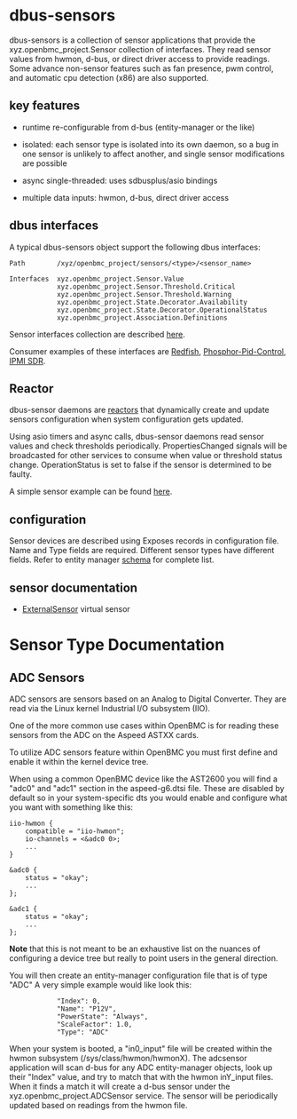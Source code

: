 # dbus-sensors

dbus-sensors is a collection of sensor applications that provide the
xyz.openbmc_project.Sensor collection of interfaces. They read sensor values
from hwmon, d-bus, or direct driver access to provide readings. Some advance
non-sensor features such as fan presence, pwm control, and automatic cpu
detection (x86) are also supported.

## key features

- runtime re-configurable from d-bus (entity-manager or the like)

- isolated: each sensor type is isolated into its own daemon, so a bug in one
  sensor is unlikely to affect another, and single sensor modifications are
  possible

- async single-threaded: uses sdbusplus/asio bindings

- multiple data inputs: hwmon, d-bus, direct driver access

## dbus interfaces

A typical dbus-sensors object support the following dbus interfaces:

```
Path        /xyz/openbmc_project/sensors/<type>/<sensor_name>

Interfaces  xyz.openbmc_project.Sensor.Value
            xyz.openbmc_project.Sensor.Threshold.Critical
            xyz.openbmc_project.Sensor.Threshold.Warning
            xyz.openbmc_project.State.Decorator.Availability
            xyz.openbmc_project.State.Decorator.OperationalStatus
            xyz.openbmc_project.Association.Definitions

```

Sensor interfaces collection are described
[here](https://github.com/openbmc/phosphor-dbus-interfaces/tree/master/yaml/xyz/openbmc_project/Sensor).

Consumer examples of these interfaces are
[Redfish](https://github.com/openbmc/bmcweb/blob/master/redfish-core/lib/sensors.hpp),
[Phosphor-Pid-Control](https://github.com/openbmc/phosphor-pid-control),
[IPMI SDR](https://github.com/openbmc/phosphor-host-ipmid/blob/master/dbus-sdr/sensorcommands.cpp).

## Reactor

dbus-sensor daemons are [reactors](https://github.com/openbmc/entity-manager)
that dynamically create and update sensors configuration when system
configuration gets updated.

Using asio timers and async calls, dbus-sensor daemons read sensor values and
check thresholds periodically. PropertiesChanged signals will be broadcasted for
other services to consume when value or threshold status change. OperationStatus
is set to false if the sensor is determined to be faulty.

A simple sensor example can be found
[here](https://github.com/openbmc/entity-manager/blob/master/docs/my_first_sensors.md).

## configuration

Sensor devices are described using Exposes records in configuration file. Name
and Type fields are required. Different sensor types have different fields.
Refer to entity manager
[schema](https://github.com/openbmc/entity-manager/blob/master/schemas/legacy.json)
for complete list.

## sensor documentation

- [ExternalSensor](https://github.com/openbmc/docs/blob/master/designs/external-sensor.md)
  virtual sensor

# Sensor Type Documentation

## ADC Sensors

ADC sensors are sensors based on an Analog to Digital Converter. They are read
via the Linux kernel Industrial I/O subsystem (IIO).

One of the more common use cases within OpenBMC is for reading these sensors
from the ADC on the Aspeed ASTXX cards.

To utilize ADC sensors feature within OpenBMC you must first define and enable
it within the kernel device tree.

When using a common OpenBMC device like the AST2600 you will find a "adc0" and
"adc1" section in the aspeed-g6.dtsi file. These are disabled by default so in
your system-specific dts you would enable and configure what you want with
something like this:

```
iio-hwmon {
    compatible = "iio-hwmon";
    io-channels = <&adc0 0>;
    ...
}

&adc0 {
    status = "okay";
    ...
};

&adc1 {
    status = "okay";
    ...
};
```

**Note** that this is not meant to be an exhaustive list on the nuances of
configuring a device tree but really to point users in the general direction.

You will then create an entity-manager configuration file that is of type "ADC"
A very simple example would like look this:

```
            "Index": 0,
            "Name": "P12V",
            "PowerState": "Always",
            "ScaleFactor": 1.0,
            "Type": "ADC"
```

When your system is booted, a "in0_input" file will be created within the hwmon
subsystem (/sys/class/hwmon/hwmonX). The adcsensor application will scan d-bus
for any ADC entity-manager objects, look up their "Index" value, and try to
match that with the hwmon inY_input files. When it finds a match it will create
a d-bus sensor under the xyz.openbmc_project.ADCSensor service. The sensor will
be periodically updated based on readings from the hwmon file.
